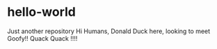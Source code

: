 # hello-world
Just another repository
Hi Humans,
Donald Duck here, looking to meet Goofy!!
Quack Quack !!!!
